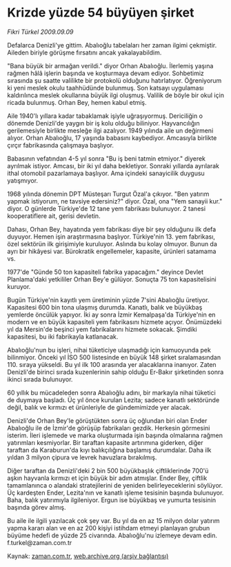 # Krizde yüzde 54 büyüyen şirket

*Fikri Türkel 2009.09.09*

<tr><td class="metin" colspan="2" style="padding-top: 20px; padding-left: 5px; ">Defalarca Denizli'ye gittim. Abalıoğlu tabelaları her zaman ilgimi çekmiştir. Aileden biriyle görüşme fırsatını ancak yakalayabildim.</td></tr><tr><td class="metin" colspan="2" style="padding-top: 20px; padding-left: 5px; "><p> "Bana büyük bir armağan verildi." diyor Orhan Abalıoğlu. İlerlemiş yaşına rağmen hâlâ işlerin başında ve koşturmaya devam ediyor. Sohbetimiz sırasında şu saatte valilikte bir protokolü olduğunu hatırlatıyor. Öğreniyorum ki yeni meslek okulu taahhüdünde bulunmuş. Son katsayı uygulaması kaldırılınca meslek okullarına büyük ilgi oluşmuş. Valilik de böyle bir okul için ricada bulunmuş. Orhan Bey, hemen kabul etmiş.
<p> Aile 1940'lı yıllara kadar tabaklamak işiyle uğraşıyormuş. Dericiliğin o dönemde Denizli'de yaygın bir iş kolu olduğu biliniyor. Hayvancılığın gerilemesiyle birlikte mesleğe ilgi azalıyor. 1949 yılında aile un değirmeni alıyor. Orhan Abalıoğlu, 17 yaşında babasını kaybediyor. Amcasıyla birlikte çırçır fabrikasında çalışmaya başlıyor.
<p> Babasının vefatından 4-5 yıl sonra "Bu iş beni tatmin etmiyor." diyerek ayrılmak istiyor. Amcası, bir iki yıl daha bekletiyor. Sonraki yıllarda ayrılarak ithal otomobil pazarlamaya başlıyor. Ama içindeki sanayicilik duygusu yatışmıyor.
<p> 1968 yılında dönemin DPT Müsteşarı Turgut Özal'a çıkıyor. "Ben yatırım yapmak istiyorum, ne tavsiye edersiniz?" diyor. Özal, ona "Yem sanayii kur." diyor. O günlerde Türkiye'de 12 tane yem fabrikası bulunuyor. 2 tanesi kooperatiflere ait, gerisi devletin.
<p> Dahası, Orhan Bey, hayatında yem fabrikası diye bir şey olduğunu ilk defa duyuyor. Hemen işin araştırmasına başlıyor. Türkiye'nin 13. yem fabrikası, özel sektörün ilk girişimiyle kuruluyor. Aslında bu kolay olmuyor. Bunun da ayrı bir hikâyesi var. Bürokratik engellemeler, kapasite, ürünleri satamama vs. 
<p> 1977'de "Günde 50 ton kapasiteli fabrika yapacağım." deyince Devlet Planlama'daki yetkililer Orhan Bey'e gülüyor. Sonuçta 75 ton kapasitelisini kuruyor. 
<p> Bugün Türkiye'nin kayıtlı yem üretiminin yüzde 7'sini Abalıoğlu üretiyor. Kapasitesi 600 bin tona ulaşmış durumda. Kanatlı, balık ve büyükbaş yemlerde öncülük yapıyor. İki ay sonra İzmir Kemalpaşa'da Türkiye'nin en modern ve en büyük kapasiteli yem fabrikasını hizmete açıyor. Önümüzdeki yıl da Mersin'de beşinci yem fabrikalarını hizmete sokacak. Şimdiki kapasitesi, bu iki fabrikayla katlanacak.
<p> Abalıoğlu'nun bu işleri, nihai tüketiciye ulaşmadığı için kamuoyunda pek bilinmiyor. Önceki yıl İSO 500 listesinde en büyük 148 şirket sıralamasından 110. sıraya yükseldi. Bu yıl ilk 100 arasında yer alacaklarına inanıyor. Zaten Denizli'de birinci sırada kuzenlerinin sahip olduğu Er-Bakır şirketinden sonra ikinci sırada bulunuyor.
<p> 60 yıllık bu mücadeleden sonra Abalıoğlu adını, bir markayla nihai tüketici de duymaya başladı. Üç yıl önce kurulan Lezita; sadece kanatlı sektöründe değil, balık ve kırmızı et ürünleriyle de gündemimizde yer alacak.
<p> Denizli'de Orhan Bey'le görüştükten sonra üç oğlundan biri olan Ender Abalıoğlu ile de İzmir'de görüşüp fabrikaları gezdik. Herkesin görmesini isterim. İleri işlemede ve marka oluşturmada işin başında olmalarına rağmen yatırımları kesmiyorlar. Bir taraftan kapasite artırımına giderken, diğer taraftan da Karaburun'da kıyı balıkçılığına başlamış durumdalar. Daha ilk yıldan 3 milyon çipura ve levrek havuzlara bırakılmış.
<p> Diğer taraftan da Denizli'deki 2 bin 500 büyükbaşlık çiftliklerinde 700'ü aşkın hayvanla kırmızı et için büyük bir adım atmışlar. Ender Bey, çiftlik tamamlanınca o alandaki stratejilerini de yeniden belirleyeceklerini söylüyor. Üç kardeşten Ender, Lezita'nın ve kanatlı işleme tesisinin başında bulunuyor. Baha, balık yatırımıyla ilgileniyor. Ergun ise büyükbaş ve yumurta tesisinin başında görev almış.
<p> Bu aile ile ilgili yazılacak çok şey var. Bu yıl da en az 15 milyon dolar yatırım yapma kararı alan ve en az 200 kişiyi istihdam etmeyi planlayan grubun büyüme hedefi de yüzde 25 civarında. Abalıoğlu'nu izlemeye devam edin. f.turkel@zaman.com.tr<br/></p></p></p></p></p></p></p></p></p></p></p></p></td></tr>

Kaynak: [zaman.com.tr](http://zaman.com.tr/yazar.do?yazino=890001), [web.archive.org (arşiv bağlantısı)](http://web.archive.org/web/20091213101520/http://zaman.com.tr:80/yazar.do?yazino=890001)
